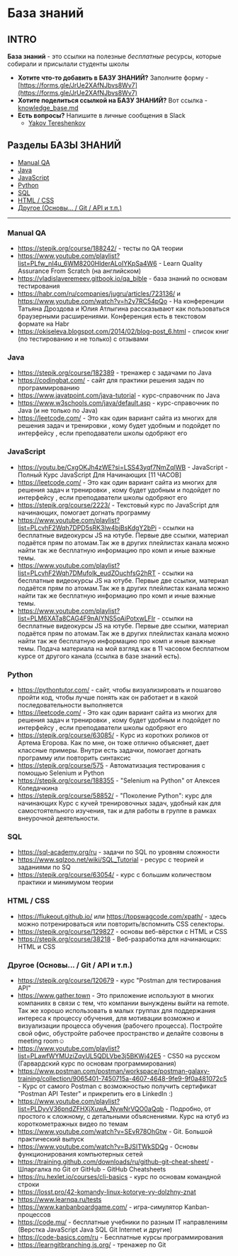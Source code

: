 # База знаний

## INTRO

**База знаний** - это ссылки на полезные _бесплатные_ ресурсы, которые собирали и присылали студенты школы

* **Хотите что-то добавить в БАЗУ ЗНАНИЙ?** Заполните форму - [https://forms.gle/JrUe2XAfNJbvs8Wv7](https://forms.gle/JrUe2XAfNJbvs8Wv7)
* **Хотите поделиться ссылкой на БАЗУ ЗНАНИЙ?** Вот ссылка - [knowledge_base.md](https://github.com/tereshenkov29/RedRoverSchool.Help/blob/main/knowledge_base.md)
* **Есть вопросы?** Напишите в личные сообщения в Slack
  * [Yakov Tereshenkov](https://redroverschool.slack.com/team/U05L4EHU2QK)

## Разделы БАЗЫ ЗНАНИЙ

* [Manual QA](#manual-qa)
* [Java](#java)
* [JavaScript](#javascript)
* [Python](#python)
* [SQL](#sql)
* [HTML / CSS](#html--css)
* [Другое (Основы... / Git / API и т.п.)](#другое-основы--git--api-и-тп)

---

### Manual QA

* https://stepik.org/course/188242/ - тесты по QA теории
* https://www.youtube.com/playlist?list=PLfw_nI4u_6WM8200HlderALoIYKpSa4W6 - Learn Quality Assurance From Scratch (на английском)
* https://vladislaveremeev.gitbook.io/qa_bible - база знаний по основам тестирования
* https://habr.com/ru/companies/jugru/articles/723136/ и https://www.youtube.com/watch?v=h2y7RC54pQo - На конференции Татьяна Дроздова и Юлия Атлыгина рассказывают как пользоваться браузерными расширениями. Конференция есть в текстовом формате на Habr
* https://okiseleva.blogspot.com/2014/02/blog-post_6.html - список книг (по тестированию и не только) с отзывами

### Java

* https://stepik.org/course/182389 - тренажер с задачами по Java
* https://codingbat.com/ - сайт для практики решения задач по программированию
* https://www.javatpoint.com/java-tutorial - курс-справочник по Java
* https://www.w3schools.com/java/default.asp - курс-справочник по Java (и не только по Java)
* https://leetcode.com/ - Это как один вариант сайта из многих для решения задач и тренировки , кому будет удобным и подойдет по интерфейсу , если преподаватели школы одобряют его 

### JavaScript

* https://youtu.be/CxgOKJh4zWE?si=LSS43yqf7NmZqIWB - JavaScript - Полный Курс JavaScript Для Начинающих [11 ЧАСОВ]
* https://leetcode.com/ - Это как один вариант сайта из многих для решения задач и тренировки , кому будет удобным и подойдет по интерфейсу , если преподаватели школы одобряют его 
* https://stepik.org/course/2223/ - Текстовый курс по JavaScript для начинающих, помогает догнать программу
* https://www.youtube.com/playlist?list=PLcvhF2Wqh7DPD5sRK3lw4bjBsKdgY2bPi - ссылки на бесплатные видеокурсы JS на ютубе. Первые две ссылки, материал подаётся прям по атомам.Так же в других плейлистах канала можно найти  так же бесплатную информацию про комп и иные важные темы.
* https://www.youtube.com/playlist?list=PLcvhF2Wqh7DMufolk_eudZOuchfsG2hRT - ссылки на бесплатные видеокурсы JS на ютубе. Первые две ссылки, материал подаётся прям по атомам.Так же в других плейлистах канала можно найти  так же бесплатную информацию про комп и иные важные темы.
* https://www.youtube.com/playlist?list=PLM6XATa8CAG4F9nAIYNS5oAiPotxwLFIr - ссылки на бесплатные видеокурсы JS на ютубе. Первые две ссылки, материал подаётся прям по атомам.Так же в других плейлистах канала можно найти  так же бесплатную информацию про комп и иные важные темы. Подача материала на мой взгляд как в 11 часовом бесплатном курсе от другого канала (ссылка в базе знаний есть).

### Python

* https://pythontutor.com/ - сайт, чтобы визуализировать и пошагово пройти код, чтобы лучше понять как он работает и в какой последовательности выполняется
* https://leetcode.com/ - Это как один вариант сайта из многих для решения задач и тренировки , кому будет удобным и подойдет по интерфейсу , если преподаватели школы одобряют его 
* https://stepik.org/course/63085/ - Курс из коротких роликов от Артема Егорова. Как по мне, он тоже отлично объясняет, дает классные примеры. Внутри есть задачки, помогает догнать программу или повторить синтаксис
* https://stepik.org/course/575 - Автоматизация тестирования с помощью Selenium и Python
* https://stepik.org/course/188355 - "Selenium на Python" от Алексея Коледачкина
* https://stepik.org/course/58852/ - "Поколение Python": курс для начинающих Курс с кучей тренировочных задач, удобный как для самостоятельного изучения, так и для работы в группе в рамках внеурочной деятельности. 

### SQL

* https://sql-academy.org/ru - задачи по SQL по уровням сложности
* https://www.sqlzoo.net/wiki/SQL_Tutorial - ресурс с теорией и заданиями по SQ
* https://stepik.org/course/63054/ - курс с большим количеством практики и минимумом теории

### HTML / CSS

* https://flukeout.github.io/ или https://topswagcode.com/xpath/ - здесь можно потренироваться или повторить/вспомнить CSS селекторы. 
* https://stepik.org/course/129827 - основы веб-вёрстки с HTML и CSS
* https://stepik.org/course/38218 - Веб-разработка для начинающих: HTML и CSS

### Другое (Основы... / Git / API и т.п.)

* https://stepik.org/course/120679 - курс "Postman для тестирования API"
* https://www.gather.town - Это приложение используют в многих компаниях в связи с тем, что компании вынуждены выйти на remote. Так же хорошо использовать в малых группах для поддержания интереса к процессу обучения, для мотивации возможно и визуализации процесса обучения (рабочего процесса). Постройте свой офис, обустройте рабочее пространство и делайте созвоны в meeting room☺️
* https://www.youtube.com/playlist?list=PLawfWYMUziZqyUL5QDLVbe3j5BKWj42E5 - CS50 на русском (Гарвардский курс по основам программирования)
* https://www.postman.com/postman/workspace/postman-galaxy-training/collection/9065401-7450715a-4607-4648-9fe9-9f0a481072c5 - Курс от самого Postman с возможностью получить сертификат "Postman API Tester" и прикрепить его в LinkedIn :)
* https://www.youtube.com/playlist?list=PLDyvV36pndZFHXjXuwA_NywNrVQO0aQqb - Подробно, от простого к сложному, с детальными объяснениями. Курс на ютуб из короткометражных видео по темам
* https://www.youtube.com/watch?v=SEvR78OhGtw - Git. Большой практический выпуск
* https://www.youtube.com/watch?v=BJSITWkSDQg - Основы функционирования компьютерных сетей
* https://training.github.com/downloads/ru/github-git-cheat-sheet/ - Шпаргалка по Git от GitHub - GitHub Cheatsheets
* https://ru.hexlet.io/courses/cli-basics - курс по основам командной строки
* https://losst.pro/42-komandy-linux-kotorye-vy-dolzhny-znat
* https://www.learnqa.ru/tests
* https://www.kanbanboardgame.com/ - игра-симулятор Kanban-процессов
* https://code.mu/ - бесплатные учебники по разным IT направлениям (Верстка JavaScript Java SQL Git Internet и другие)
* https://code-basics.com/ru - Бесплатные курсы программирования
* https://learngitbranching.js.org/ - тренажер по Git
